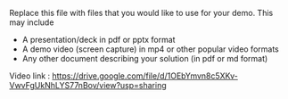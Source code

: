 Replace this file with files that you would like to use for your demo. This may include

- A presentation/deck in pdf or pptx format
- A demo video (screen capture) in mp4 or other popular video formats
- Any other document describing your solution (in pdf or md format)

Video link : https://drive.google.com/file/d/1OEbYmvn8c5XKv-VwvFgUkNhLYS77nBov/view?usp=sharing
